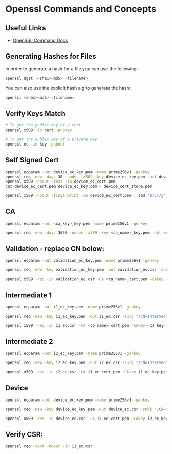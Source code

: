 # Openssl Commands and Concepts

## Useful Links

- [OpenSSL Command Docs](https://wiki.openssl.org/index.php/Command_Line_Utilities#Commands)

## Generating Hashes for Files

In order to generate a hash for a file you can use the following:

```bash
openssl dgst -<sha1><md5> <filename>
```

You can also use the explicit hash alg to generate the hash:

```bash
openssl <sha1><md5> <filename>
```

## Verify Keys Match

```bash
# To get the public key of a cert
openssl x509 -in cert -pubkey

# To get the public key of a private key
openssl ec -in key -pubout
```

## Self Signed Cert

```bash
openssl ecparam -out device_ec_key.pem -name prime256v1 -genkey
openssl req -new -days 30 -nodes -x509 -key device_ec_key.pem -out device_ec_cert.pem -subj "/CN=foo_device"
openssl x509 -noout -text -in device_ec_cert.pem
cat device_ec_cert.pem device_ec_key.pem > device_cert_store.pem

openssl x509 -noout -fingerprint -in device_ec_cert.pem | sed 's/://g'| sed 's/\(SHA1 Fingerprint=\)//g' | tee fingerprint.txt
```

## CA

```bash
openssl ecparam -out <ca_key>_key.pem -name prime256v1 -genkey

openssl req -new -days 3650 -nodes -x509 -key <ca_name>_key.pem -out <name>_cert.pem -subj "/CN=CA Group 1"
```

## Validation - replace CN below:

```bash
openssl ecparam -out validation_ec_key.pem -name prime256v1 -genkey

openssl req -new -key validation_ec_key.pem -out validation_ec.csr -subj "/CN=12345"

openssl x509 -req -in validation_ec.csr -CA <ca_name>_cert.pem -CAkey <ca_key>_key.pem -CAcreateserial -out validation_ec_cert.pem -extensions client_auth -extfile ./x509_config.cfg -days 30 -sha256
```

## Intermediate 1

```bash
openssl ecparam -out i1_ec_key.pem -name prime256v1 -genkey

openssl req -new -key i1_ec_key.pem -out i1_ec.csr -subj "/CN=Intermediate 1 Group 1"

openssl x509 -req -in i1_ec.csr -CA <ca_name>_cert.pem -CAkey <ca_key>_key.pem -CAcreateserial -out i1_ec_cert.pem -days 3650 -sha256
```

## Intermediate 2

```bash
openssl ecparam -out i2_ec_key.pem -name prime256v1 -genkey

openssl req -new -key i2_ec_key.pem -out i2_ec.csr -subj "/CN=Intermediate 2 Group 1"

openssl x509 -req -in i2_ec.csr -CA i1_ec_cert.pem -CAkey i1_ec_key.pem -CAcreateserial -out i2_ec_cert.pem -days 3650 -sha256
```

## Device

```bash
openssl ecparam -out device_ec_key.pem -name prime256v1 -genkey

openssl req -new -key device_ec_key.pem -out device_ec.csr -subj "/CN=myDevice1"

openssl x509 -req -in device_ec.csr -CA i2_ec_cert.pem -CAkey i2_ec_key.pem -CAcreateserial -out device_ec_cert.pem -days 365 -sha256 -extensions client_auth -extfile ./x509_config.cfg
```

## Verify CSR: 

```bash
openssl req -text -noout -in i1_ec.csr
```
